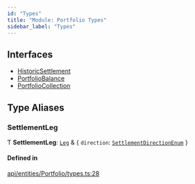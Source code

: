 ```yaml
---
id: "Types"
title: "Module: Portfolio Types"
sidebar_label: "Types"
---
```


## Interfaces

- [HistoricSettlement](../../../../../interfaces/API/Entities/Portfolio/Types/HistoricSettlement/HistoricSettlement.md)
- [PortfolioBalance](../../../../../interfaces/API/Entities/Portfolio/Types/PortfolioBalance/PortfolioBalance.md)
- [PortfolioCollection](../../../../../interfaces/API/Entities/Portfolio/Types/PortfolioCollection/PortfolioCollection.md)

## Type Aliases

### SettlementLeg

Ƭ **SettlementLeg**: [`Leg`](../../Instruction/Types/Types.md#leg) & \{ `direction`: [`SettlementDirectionEnum`](../../../../../enums/Types/SettlementDirectionEnum/SettlementDirectionEnum.md)  }

#### Defined in

[api/entities/Portfolio/types.ts:28](https://github.com/PolymeshAssociation/polymesh-sdk/blob/654b99c8d/src/api/entities/Portfolio/types.ts#L28)
